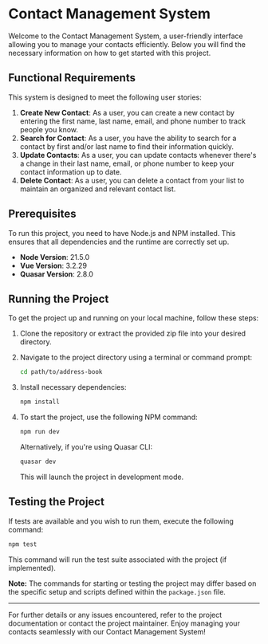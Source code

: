 # Contact Management System

Welcome to the Contact Management System, a user-friendly interface allowing you to manage your contacts efficiently. Below you will find the necessary information on how to get started with this project.

## Functional Requirements

This system is designed to meet the following user stories:

1. **Create New Contact**: As a user, you can create a new contact by entering the first name, last name, email, and phone number to track people you know.
2. **Search for Contact**: As a user, you have the ability to search for a contact by first and/or last name to find their information quickly.
3. **Update Contacts**: As a user, you can update contacts whenever there's a change in their last name, email, or phone number to keep your contact information up to date.
4. **Delete Contact**: As a user, you can delete a contact from your list to maintain an organized and relevant contact list.

## Prerequisites

To run this project, you need to have Node.js and NPM installed. This ensures that all dependencies and the runtime are correctly set up.

- **Node Version**: 21.5.0
- **Vue Version**: 3.2.29
- **Quasar Version**: 2.8.0

## Running the Project

To get the project up and running on your local machine, follow these steps:

1. Clone the repository or extract the provided zip file into your desired directory.

2. Navigate to the project directory using a terminal or command prompt:

   ```sh
   cd path/to/address-book
   ```

3. Install necessary dependencies:

   ```sh
   npm install
   ```

4. To start the project, use the following NPM command:

   ```sh
   npm run dev
   ```

   Alternatively, if you're using Quasar CLI:

   ```sh
   quasar dev
   ```

   This will launch the project in development mode.

## Testing the Project

If tests are available and you wish to run them, execute the following command:

```sh
npm test
```

This command will run the test suite associated with the project (if implemented).

**Note:** The commands for starting or testing the project may differ based on the specific setup and scripts defined within the `package.json` file.

---

For further details or any issues encountered, refer to the project documentation or contact the project maintainer. Enjoy managing your contacts seamlessly with our Contact Management System!
